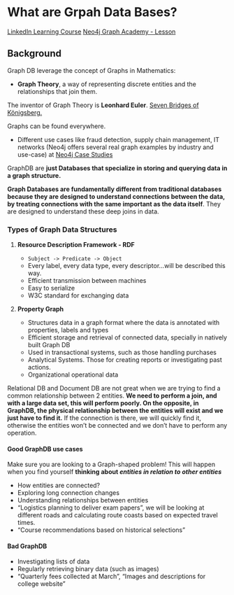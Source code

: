 # What are Grpah Data Bases?

[LinkedIn Learning Course](https://www.linkedin.com/learning/introduction-to-neo4j/navigating-the-world-of-connected-data)
[Neo4j Graph Academy - Lesson](https://graphacademy.neo4j.com/courses/neo4j-fundamentals/1-graph-thinking/1-seven-bridges)

## Background
Graph DB leverage the concept of Graphs in Mathematics:
- **Graph Theory**, a way of representing discrete entities and the relationships that join them.

The inventor of Graph Theory is **Leonhard Euler**. [Seven Bridges of Königsberg.](https://en.wikipedia.org/wiki/Seven_Bridges_of_K%C3%B6nigsberg)

Graphs can be found everywhere. 
- Different use cases like fraud detection, supply chain management, IT networks (Neo4j offers several real graph examples by industry and use-case) at [Neo4j Case Studies](https://neo4j.com/case-studies/?utm_source=google&utm_medium=PaidSearch&utm_campaign=GDB&utm_content=AMS-X-Conversion-GDB-Text&utm_term=neo4j&gad_source=1&gclid=CjwKCAiAp5qsBhAPEiwAP0qeJmrqgIleU6-bSOAZaF45zxAT7zmFceA8U0AcRsiZOrKCKp4yuJ-n8xoCM2AQAvD_BwE)

GraphDB are **just Databases that specialize in storing and querying data in a graph structure.**

**Graph Databases are fundamentally different from traditional databases because they are designed to understand connections between the data, by treating connections with the same important as the data itself**. They are designed to understand these deep joins in data.

### Types of Graph Data Structures

1. **Resource Description Framework - RDF**
	- `Subject -> Predicate -> Object`
	- Every label, every data type, every descriptor…will be described this way.
	- Efficient transmission between machines
	- Easy to serialize 
	- W3C standard for exchanging data
	
2. **Property Graph**
	- Structures data in a graph format where the data is annotated with properties, labels and types
	- Efficient storage and retrieval of connected data, specially in natively built Graph DB
	- Used in transactional systems, such as those handling purchases
	- Analytical Systems. Those for creating reports or investigating past actions.
	- Organizational operational data

Relational DB and Document DB are not great when we are trying to find a common relationship between 2 entities. **We need to perform a join, and with a large data set, this will perform poorly. On the opposite, in GraphDB, the physical relationship between the entities will exist and we just have to find it.** If the connection is there, we will quickly find it, otherwise the entities won’t be connected and we don’t have to perform any operation.

#### Good GraphDB use cases
Make sure you are looking to a Graph-shaped problem! This will happen when you find yourself **thinking about _entities in relation to other entities_**

- How entities are connected?
- Exploring long connection changes
- Understanding relationships between entities
- “Logistics planning to deliver exam papers”, we will be looking at different roads and calculating route coasts based on expected travel times.
- “Course recommendations based on historical selections”

#### Bad GraphDB
- Investigating lists of data
- Regularly retrieving binary data (such as images)
- “Quarterly fees collected at March”, “Images and descriptions for college website”
